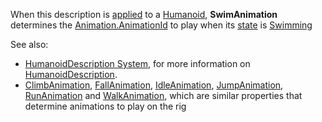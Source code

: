 When this description is [applied](https://create.roblox.com/docs/reference/engine/classes/Humanoid#ApplyDescription) to a
[Humanoid](https://create.roblox.com/docs/reference/engine/classes/Humanoid), **SwimAnimation** determines the [Animation.AnimationId](https://create.roblox.com/docs/reference/engine/classes/Animation#AnimationId) to
play when its [state](https://create.roblox.com/docs/reference/engine/classes/Humanoid#GetState) is
[Swimming](https://developer.roblox.com/en-us/api-reference/enum/HumanoidStateType)

See also:

- [HumanoidDescription System](/avatar/characters/character-customization#humanoiddescription),
  for more information on [HumanoidDescription](https://create.roblox.com/docs/reference/engine/classes/HumanoidDescription).
- [ClimbAnimation](https://create.roblox.com/docs/reference/engine/classes/HumanoidDescription#FallAnimation),
  [FallAnimation](https://create.roblox.com/docs/reference/engine/classes/HumanoidDescription#FallAnimation),
  [IdleAnimation](https://create.roblox.com/docs/reference/engine/classes/HumanoidDescription#IdleAnimation),
  [JumpAnimation](https://create.roblox.com/docs/reference/engine/classes/HumanoidDescription#JumpAnimation),
  [RunAnimation](https://create.roblox.com/docs/reference/engine/classes/HumanoidDescription#RunAnimation) and
  [WalkAnimation](https://create.roblox.com/docs/reference/engine/classes/HumanoidDescription#WalkAnimation), which are similar
  properties that determine animations to play on the rig